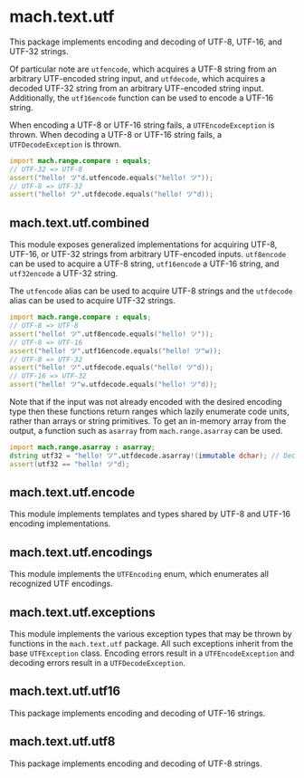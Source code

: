 # mach.text.utf


This package implements encoding and decoding of UTF-8, UTF-16, and UTF-32
strings.

Of particular note are `utfencode`, which acquires a UTF-8 string from an
arbitrary UTF-encoded string input, and `utfdecode`, which acquires a decoded
UTF-32 string from an arbitrary UTF-encoded string input.
Additionally, the `utf16encode` function can be used to encode a UTF-16
string.

When encoding a UTF-8 or UTF-16 string fails, a `UTFEncodeException` is thrown.
When decoding a UTF-8 or UTF-16 string fails, a `UTFDecodeException` is thrown.

``` D
import mach.range.compare : equals;
// UTF-32 => UTF-8
assert("hello! ツ"d.utfencode.equals("hello! ツ"));
// UTF-8 => UTF-32
assert("hello! ツ".utfdecode.equals("hello! ツ"d));
```


## mach.text.utf.combined


This module exposes generalized implementations for acquiring UTF-8, UTF-16,
or UTF-32 strings from arbitrary UTF-encoded inputs.
`utf8encode` can be used to acquire a UTF-8 string, `utf16encode` a UTF-16
string, and `utf32encode` a UTF-32 string.

The `utfencode` alias can be used to acquire UTF-8 strings and the `utfdecode`
alias can be used to acquire UTF-32 strings.

``` D
import mach.range.compare : equals;
// UTF-8 => UTF-8
assert("hello! ツ".utf8encode.equals("hello! ツ"));
// UTF-8 => UTF-16
assert("hello! ツ".utf16encode.equals("hello! ツ"w));
// UTF-8 => UTF-32
assert("hello! ツ".utfdecode.equals("hello! ツ"d));
// UTF-16 => UTF-32
assert("hello! ツ"w.utfdecode.equals("hello! ツ"d));
```


Note that if the input was not already encoded with the desired encoding type
then these functions return ranges which lazily enumerate code units, rather
than arrays or string primitives.
To get an in-memory array from the output, a function such as `asarray` from
`mach.range.asarray` can be used.

``` D
import mach.range.asarray : asarray;
dstring utf32 = "hello! ツ".utfdecode.asarray!(immutable dchar); // Decode UTF-8
assert(utf32 == "hello! ツ"d);
```


## mach.text.utf.encode


This module implements templates and types shared by UTF-8 and UTF-16
encoding implementations.


## mach.text.utf.encodings


This module implements the `UTFEncoding` enum, which enumerates all
recognized UTF encodings.


## mach.text.utf.exceptions


This module implements the various exception types that may be thrown by
functions in the `mach.text.utf` package.
All such exceptions inherit from the base `UTFException` class.
Encoding errors result in a `UTFEncodeException` and decoding errors result
in a `UTFDecodeException`.


## mach.text.utf.utf16


This package implements encoding and decoding of UTF-16 strings.


## mach.text.utf.utf8


This package implements encoding and decoding of UTF-8 strings.


